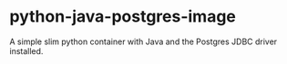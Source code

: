 # python-java-postgres-image

A simple slim python container with Java and the Postgres JDBC driver installed.
